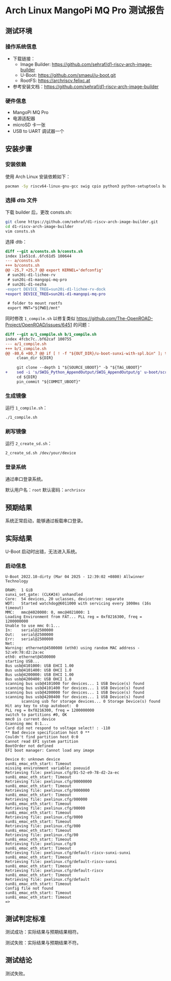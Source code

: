 # Arch Linux MangoPi MQ Pro 测试报告

## 测试环境

### 操作系统信息

- 下载链接：
    - Image Builder: https://github.com/sehraf/d1-riscv-arch-image-builder
    - U-Boot: https://github.com/smaeul/u-boot.git
    - RootFS: https://archriscv.felixc.at
- 参考安装文档：https://github.com/sehraf/d1-riscv-arch-image-builder

### 硬件信息

- MangoPi MQ Pro
- 电源适配器
- microSD 卡一张
- USB to UART 调试器一个

## 安装步骤

### 安装依赖

使用 Arch Linux 安装依赖如下：
```bash
pacman -Sy riscv64-linux-gnu-gcc swig cpio python3 python-setuptools base-devel bc arch-install-scripts qemu-user-static qemu-user-static-binfmt
```

### 选择 dtb 文件

下载 builder 后，更改 consts.sh:
```bash
git clone https://github.com/sehraf/d1-riscv-arch-image-builder.git
cd d1-riscv-arch-image-builder
vim consts.sh
```

选择 dtb：
```diff
diff --git a/consts.sh b/consts.sh
index 11e51cd..6fc61d5 100644
--- a/consts.sh
+++ b/consts.sh
@@ -25,7 +25,7 @@ export KERNEL='defconfig'
 # sun20i-d1-lichee-rv
 # sun20i-d1-mangopi-mq-pro
 # sun20i-d1-nezha
-export DEVICE_TREE=sun20i-d1-lichee-rv-dock
+export DEVICE_TREE=sun20i-d1-mangopi-mq-pro
 
 # folder to mount rootfs
 export MNT="${PWD}/mnt"

```

同时修改 `1_compile.sh` 以修复类似 https://github.com/The-OpenROAD-Project/OpenROAD/issues/6451 的问题：
```diff
diff --git a/1_compile.sh b/1_compile.sh
index 4fcbc7c..bf62caf 100755
--- a/1_compile.sh
+++ b/1_compile.sh
@@ -80,6 +80,7 @@ if [ ! -f "${OUT_DIR}/u-boot-sunxi-with-spl.bin" ]; then
     clean_dir ${DIR}
 
     git clone --depth 1 "${SOURCE_UBOOT}" -b "${TAG_UBOOT}"
+    sed -i 's/SWIG_Python_AppendOutput/SWIG_AppendOutput/g' u-boot/scripts/dtc/pylibfdt/libfdt.i_shipped
     cd ${DIR}
     pin_commit "${COMMIT_UBOOT}"
```

### 生成镜像

运行 `1_compile.sh`：
```bash
./1_compile.sh
```

### 刷写镜像

运行 `2_create_sd.sh`：

```bash
2_create_sd.sh /dev/your/device
```

### 登录系统

通过串口登录系统。

默认用户名：`root`
默认密码：`archriscv`

## 预期结果

系统正常启动，能够通过板载串口登录。

## 实际结果

U-Boot 启动时出错，无法进入系统。

### 启动信息

```log
U-Boot 2022.10-dirty (Mar 04 2025 - 12:39:02 +0800) Allwinner Technology

DRAM:  1 GiB
sunxi_set_gate: (CLK#24) unhandled
Core:  54 devices, 20 uclasses, devicetree: separate
WDT:   Started watchdog@6011000 with servicing every 1000ms (16s timeout)
MMC:   mmc@4020000: 0, mmc@4021000: 1
Loading Environment from FAT... PLL reg = 0xf8216300, freq = 1200000000
Unable to use mmc 0:1...
In:    serial@2500000
Out:   serial@2500000
Err:   serial@2500000
Net:   
Warning: ethernet@4500000 (eth0) using random MAC address - 52:e9:78:d2:2a:ec
eth0: ethernet@4500000
starting USB...
Bus usb@4101000: USB EHCI 1.00
Bus usb@4101400: USB OHCI 1.0
Bus usb@4200000: USB EHCI 1.00
Bus usb@4200400: USB OHCI 1.0
scanning bus usb@4101000 for devices... 1 USB Device(s) found
scanning bus usb@4101400 for devices... 1 USB Device(s) found
scanning bus usb@4200000 for devices... 1 USB Device(s) found
scanning bus usb@4200400 for devices... 1 USB Device(s) found
       scanning usb for storage devices... 0 Storage Device(s) found
Hit any key to stop autoboot:  0 
PLL reg = 0xf8216300, freq = 1200000000
switch to partitions #0, OK
mmc0 is current device
Scanning mmc 0:1...
Card did not respond to voltage select! : -110
** Bad device specification host 0 **
Couldn't find partition host 0:0
Cannot read EFI system partition
BootOrder not defined
EFI boot manager: Cannot load any image

Device 0: unknown device
sun8i_emac_eth_start: Timeout
missing environment variable: pxeuuid
Retrieving file: pxelinux.cfg/01-52-e9-78-d2-2a-ec
sun8i_emac_eth_start: Timeout
Retrieving file: pxelinux.cfg/00000000
sun8i_emac_eth_start: Timeout
Retrieving file: pxelinux.cfg/0000000
sun8i_emac_eth_start: Timeout
Retrieving file: pxelinux.cfg/000000
sun8i_emac_eth_start: Timeout
Retrieving file: pxelinux.cfg/00000
sun8i_emac_eth_start: Timeout
Retrieving file: pxelinux.cfg/0000
sun8i_emac_eth_start: Timeout
Retrieving file: pxelinux.cfg/000
sun8i_emac_eth_start: Timeout
Retrieving file: pxelinux.cfg/00
sun8i_emac_eth_start: Timeout
Retrieving file: pxelinux.cfg/0
sun8i_emac_eth_start: Timeout
Retrieving file: pxelinux.cfg/default-riscv-sunxi-sunxi
sun8i_emac_eth_start: Timeout
Retrieving file: pxelinux.cfg/default-riscv-sunxi
sun8i_emac_eth_start: Timeout
Retrieving file: pxelinux.cfg/default-riscv
sun8i_emac_eth_start: Timeout
Retrieving file: pxelinux.cfg/default
sun8i_emac_eth_start: Timeout
Config file not found
sun8i_emac_eth_start: Timeout
sun8i_emac_eth_start: Timeout
=> 

```

## 测试判定标准

测试成功：实际结果与预期结果相符。

测试失败：实际结果与预期结果不符。

## 测试结论

测试失败。